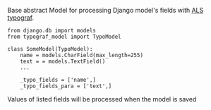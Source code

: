 Base abstract Model for processing Django model's fields with [ALS typograf](http://www.artlebedev.ru/tools/typograf/webservice/).

	from django.db import models
	from typograf_model import TypoModel

	class SomeModel(TypoModel):
		name = models.CharField(max_length=255)
		text = = models.TextField()
		...
		
		_typo_fields = ['name',]
    	_typo_fields_para = ['text',]

Values of ​​listed fields will be processed when the model is saved